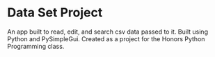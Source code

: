 # Data Set Project
An app built to read, edit, and search csv data passed to it. Built using Python and PySimpleGui. Created as a project for the Honors Python Programming class.
